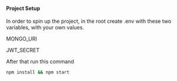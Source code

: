 #### Project Setup

In order to spin up the project, in the root create .env with these two variables, with your own values.

MONGO_URI

JWT_SECRET

After that run this command

```bash
npm install && npm start
```
